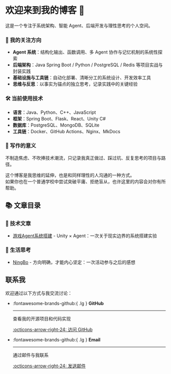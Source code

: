 # 欢迎来到我的博客 👋

这是一个专注于系统架构、智能 Agent、后端开发与理性思考的个人空间。

### 🧠 我的关注方向

- **Agent 系统**：结构化输出、函数调用、多 Agent 协作与记忆机制的系统性探索  
- **后端架构**：Java Spring Boot / Python / PostgreSQL / Redis 等项目实战与封装实践  
- **基础设施与工具链**：自动化部署、清晰分工的系统设计、开发效率工具  
- **思维与反思**：以事实为锚点的独立思考，记录实践中的关键经验

### 🛠️ 当前使用技术

- **语言**：Java、Python、C++、JavaScript  
- **框架**：Spring Boot、Flask、React、Unity C#  
- **数据库**：PostgreSQL、MongoDB、SQLite  
- **工具链**：Docker、GitHub Actions、Nginx、MkDocs

### 🎯 写作的意义

不制造焦虑、不吹捧技术潮流，只记录我真正做过、踩过坑、反复思考的项目与路径。

这个博客是我思维的延伸，也是和同样理性的人沟通的一种方式。  
如果你也在一个普通学校中尝试突破平庸、拒绝盲从，也许这里的内容会对你有所帮助。

## 📚 文章目录

### 🤖 技术文章

- [游戏Agent系统搭建](游戏Agent系统搭建.md) - Unity × Agent：一次关于现实边界的系统搭建实验

### 💭 生活思考

- [NingBo](NingBo.md) - 方向明确，才能内心坚定：一次活动参与之后的感想

## 联系我

欢迎通过以下方式与我交流讨论：

<div class="grid cards" markdown>

-   :fontawesome-brands-github:{ .lg } **GitHub**

    ---

    查看我的开源项目和代码实现

    [:octicons-arrow-right-24: 访问 GitHub](https://github.com/Vist233)

-   :fontawesome-brands-github:{ .lg } **Email**

    ---

    通过邮件与我联系

    [:octicons-arrow-right-24: 发送邮件](mailto:zhangyvjing@outlook.com)

</div>

